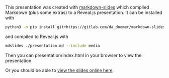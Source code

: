 This presentation was created with [markdown-slides](https://github.com/dadoomer/markdown-slides) which complied Markdown (plus some extras) to a Reveal.js presentation. It can be installed with
```bash
python3 -m pip install git+https://gitlab.com/da_doomer/markdown-slides.git
```
and compiled to Reveal.js with
```bash
mdslides ./presentation.md --include media
```

Then you can presentation/index.html in your browser to view the presentation.

Or you should be able to [view the slides online here](https://tomreitz.github.io/dbt_synth_data_slides/).